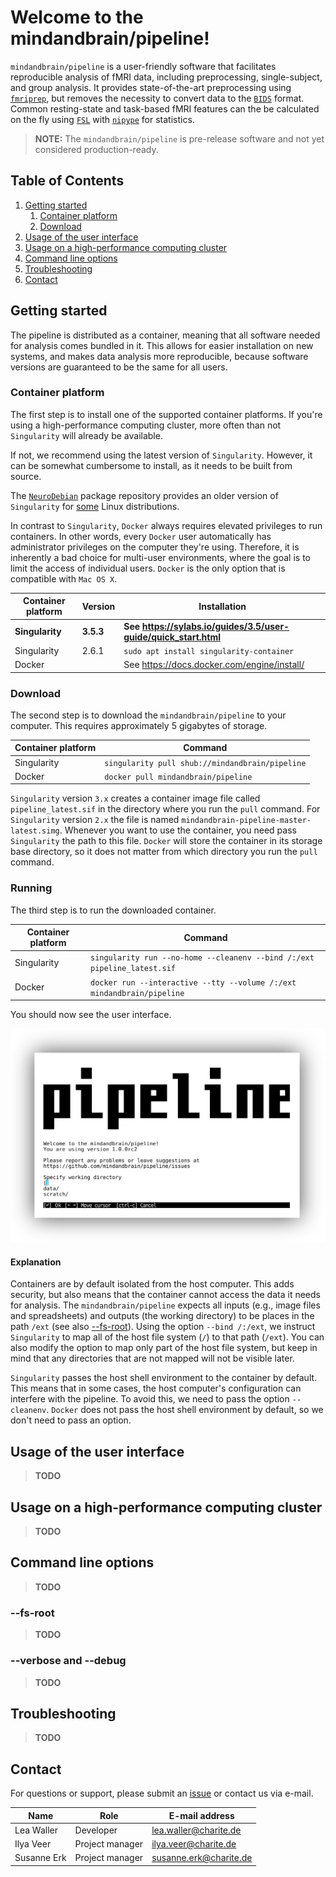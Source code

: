 # Welcome to the mindandbrain/pipeline!

`mindandbrain/pipeline` is a user-friendly software that facilitates reproducible
analysis of fMRI data, including preprocessing, single-subject, and
group analysis. 
It provides state-of-the-art preprocessing using
[`fmriprep`](https://fmriprep.readthedocs.io/), but removes the necessity to
convert data to the
[`BIDS`](https://bids-specification.readthedocs.io/en/stable/) format. 
Common resting-state and task-based fMRI features can the be calculated
on the fly using [`FSL`](http://fsl.fmrib.ox.ac.uk/) with
[`nipype`](https://nipype.readthedocs.io/) for statistics.

> **NOTE:** The `mindandbrain/pipeline` is pre-release software and not yet
> considered production-ready.

<div class="table-of-contents-pre-header"></div>

## Table of Contents

<div class="table-of-contents">
  <ol>
    <li>
      <a href="#getting-started">Getting started</a>
      <ol>
        <li><a href="#container-platform">Container platform</a></li>
        <li><a href="#download">Download</a></li>
      </ol>
    </li>
    <li><a href="#usage-of-the-user-interface">Usage of the user interface</a></li>
    <li><a href="#usage-on-a-high-performance-computing-cluster">Usage on a high-performance computing cluster</a></li>
    <li><a href="#command-line-options">Command line options</a></li>
    <li><a href="#troubleshooting">Troubleshooting</a></li>
    <li><a href="#contact">Contact</a></li>
  </ol>
</div>

## Getting started

The pipeline is distributed as a container, meaning that all software needed for
analysis comes bundled in it. This allows for easier installation on new
systems, and makes data analysis more reproducible, because software versions
are guaranteed to be the same for all users. 

### Container platform

The first step is to install one of the supported container platforms. 
If you're using a high-performance computing cluster, more often than not
`Singularity` will already be available. 

If not, we recommend using the latest version of `Singularity`. However, it can
be somewhat cumbersome to install, as it needs to be built from source. 

The [`NeuroDebian`](https://neuro.debian.net/) package
repository provides an older version of `Singularity` for
[some](https://neuro.debian.net/pkgs/singularity-container.html) Linux
distributions.

In contrast to `Singularity`, `Docker` always requires elevated privileges to
run containers. In other words, every `Docker` user automatically has
administrator privileges on the computer they're using. Therefore, it is
inherently a bad choice for multi-user environments, where the goal is to limit
the access of individual users. `Docker` is the only option that is compatible
with `Mac OS X`. 

Container platform  | Version   | Installation
--------------------|-----------|--------------------------------------------------------------------
**Singularity**     | **3.5.3** | **See <https://sylabs.io/guides/3.5/user-guide/quick_start.html>**
Singularity         | 2.6.1     | `sudo apt install singularity-container`
Docker              |           | See <https://docs.docker.com/engine/install/>

### Download

The second step is to download the `mindandbrain/pipeline` to your computer. 
This requires approximately 5 gigabytes of storage.

Container platform  | Command
--------------------|-------------------------------------------------
Singularity         | `singularity pull shub://mindandbrain/pipeline`
Docker              | `docker pull mindandbrain/pipeline`

`Singularity` version `3.x` creates a container image file called 
`pipeline_latest.sif` in the directory where you run the `pull` command.
For `Singularity` version `2.x` the file is named 
`mindandbrain-pipeline-master-latest.simg`.
Whenever you want to use the container, you need pass `Singularity` the path to
this file.
`Docker` will store the container in its storage base directory, so  it does
not matter from which directory you run the `pull` command.

### Running

The third step is to run the downloaded container. 

Container platform  | Command
--------------------|--------------------------------------------------------------------------
Singularity         | `singularity run --no-home --cleanenv --bind /:/ext pipeline_latest.sif`
Docker              | `docker run --interactive --tty --volume /:/ext mindandbrain/pipeline`

You should now see the user interface.

![User interface screenshot](./pipeline/data/img0.svg)

#### Explanation

Containers are by default isolated from the host computer. This adds security,
but also means that the container cannot access the data it needs for analysis.
The `mindandbrain/pipeline` expects all inputs (e.g., image files and
spreadsheets) and outputs (the working directory) to be places in the path 
`/ext` (see also [--fs-root](#--fs-root)). Using the option `--bind /:/ext`, we
instruct `Singularity` to map all of the host file system (`/`) to that path
(`/ext`). 
You can also modify the option to map only part of the host file system, but
keep in mind that any directories that are not mapped will not be visible later.

`Singularity` passes the host shell environment to the container by default.
This means that in some cases, the host computer's configuration can interfere
with the pipeline. To avoid this, we need to pass the option `--cleanenv`.
`Docker` does not pass the host shell environment by default, so we don't need
to pass an option.

## Usage of the user interface

> **TODO**

## Usage on a high-performance computing cluster

> **TODO**

## Command line options

> **TODO**

### --fs-root

> **TODO**

### --verbose and --debug

> **TODO**

## Troubleshooting

> **TODO**

## Contact

For questions or support, please submit an
[issue](https://github.com/mindandbrain/pipeline/issues/new/choose) or contact
us via e-mail.

 Name        | Role            | E-mail address
-------------|-----------------|------------------------
 Lea Waller  | Developer       | lea.waller@charite.de
 Ilya Veer   | Project manager | ilya.veer@charite.de
 Susanne Erk | Project manager | susanne.erk@charite.de
